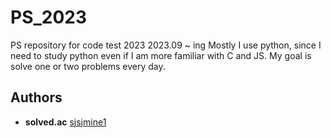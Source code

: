 # PS_2023

PS repository for code test 2023
2023.09 ~ ing
Mostly I use python, since I need to study python even if I am more familiar with C and JS.
My goal is solve one or two problems every day.


## Authors

* **solved.ac**  [sjsjmine1](https://solved.ac/profile/sjsjmine1)
